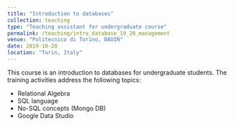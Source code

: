 ```yaml
---
title: "Introduction to databases"
collection: teaching
type: "Teaching assistant for undergraduate course"
permalink: /teaching/intro_database_19_20_management
venue: "Politecnico di Torino, DAUIN"
date: 2019-10-28
location: "Turin, Italy"
---
```


This course is an introduction to databases for undergraduate students. The training activities address the following topics:

* Relational Algebra
* SQL language
* No-SQL concepts (Mongo DB)
* Google Data Studio
